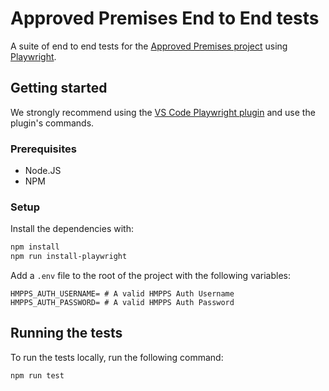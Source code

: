# Approved Premises End to End tests

A suite of end to end tests for the [Approved Premises project](https://github.com/ministryofjustice/hmpps-approved-premises-ui) using [Playwright](https://playwright.dev/).

## Getting started

We strongly recommend using the [VS Code Playwright plugin](https://marketplace.visualstudio.com/items?itemName=ms-playwright.playwright) and use the plugin's commands.

### Prerequisites

- Node.JS
- NPM

### Setup

Install the dependencies with:

```bash
npm install
npm run install-playwright
```

Add a `.env` file to the root of the project with the following variables:

```text
HMPPS_AUTH_USERNAME= # A valid HMPPS Auth Username
HMPPS_AUTH_PASSWORD= # A valid HMPPS Auth Password
```

## Running the tests

To run the tests locally, run the following command:

```bash
npm run test
```
